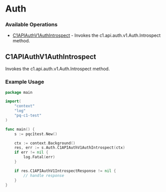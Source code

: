 # Auth

### Available Operations

* [C1APIAuthV1AuthIntrospect](#c1apiauthv1authintrospect) - Invokes the c1.api.auth.v1.Auth.Introspect method.

## C1APIAuthV1AuthIntrospect

Invokes the c1.api.auth.v1.Auth.Introspect method.

### Example Usage

```go
package main

import(
	"context"
	"log"
	"pq-c1-test"
)

func main() {
    s := pqc1test.New()

    ctx := context.Background()
    res, err := s.Auth.C1APIAuthV1AuthIntrospect(ctx)
    if err != nil {
        log.Fatal(err)
    }

    if res.C1APIAuthV1IntrospectResponse != nil {
        // handle response
    }
}
```
